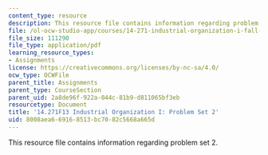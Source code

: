```yaml
---
content_type: resource
description: This resource file contains information regarding problem set 2.
file: /ol-ocw-studio-app/courses/14-271-industrial-organization-i-fall-2013/8008aea669168513bc7082c5668a665d_MIT14_271F13_probset2.pdf
file_size: 111290
file_type: application/pdf
learning_resource_types:
- Assignments
license: https://creativecommons.org/licenses/by-nc-sa/4.0/
ocw_type: OCWFile
parent_title: Assignments
parent_type: CourseSection
parent_uid: 2a8de96f-922a-044c-81b9-d811065bf3eb
resourcetype: Document
title: '14.271F13 Industrial Organization I: Problem Set 2'
uid: 8008aea6-6916-8513-bc70-82c5668a665d
---
```

This resource file contains information regarding problem set 2.